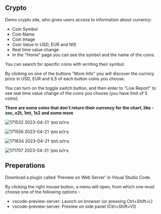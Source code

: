 ## Crypto
Demo crypto site, who gives users access to information about currency:

* Coin Symbol
* Coin Name
* Coin Image
* Coin Value in USD, EUR and NIS
* Real time value change
* In the "Home" page you can see the symbol and the name of the coins.

You can search for specific coins with wrriting their symbol.

By clicking on one of the buttons "More Info" you will discover the currncy price in USD, EUR and ILS of each button coins you choose.

You can turn on the toggle switch button, and then enter to "Live Report" to see real time value change of the coins you choose (you have limit of 5 coins).

**There are some coins that don't return their currency for the chart, like - zoc, o2t, 1mt, 1x2 and some more**

![צילום מסך 2023-04-21 171532](https://user-images.githubusercontent.com/52703125/233659342-49af8dfe-17fb-42b2-8bff-f53406c6a872.png)

![צילום מסך 2023-04-21 171556](https://user-images.githubusercontent.com/52703125/233659362-818b63ed-3703-42b3-95a4-a5b6582ed842.png)

![צילום מסך 2023-04-21 171634](https://user-images.githubusercontent.com/52703125/233659375-bd4b2c70-5106-4b18-b5a3-a77e0f5409fe.png)

![צילום מסך 2023-04-21 171707](https://user-images.githubusercontent.com/52703125/233659387-be94ec10-fce0-4336-975c-ae6fcac9a3d1.png)

## Preperations

Download a plugin called 'Preview on Web Server' in Visual Studio Code.

By clicking the right mouse button, a menu will open, from which one must choose one of the following options -
* vscode-preview-server: Launch on browser (or pressing Ctrl+Shift+L)
* vscode-preview-server: Preview on side panel (Ctrl+Shift+V))
